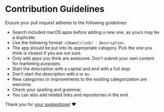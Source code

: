 # Contribution Guidelines

Ensure your pull request adheres to the following guidelines:

- Search included macOS apps before adding a new one, as yours may be a duplicate.
- Use the following format: `<[Name](link) - Description.`
- The app should be put into its appropriate category. Pick the one you think is closest if you are not sure.
- Only add apps you think are awesome. Don't submit your own content for marketing purposes.
- Start the description with a capital and end with a full stop.
- Don't start the description with `A` or `An`.
- New categories or improvements to the existing categorization are welcome.
- Check your spelling and grammar.
- You can also add related links and repositories in the end.

Thank you for [your suggestions](../../edit/master/README.md)! ♥️
